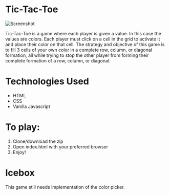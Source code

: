 # Tic-Tac-Toe
![Screenshot](https://i.imgur.com/94whvqV.png)

Tic-Tac-Toe is a game where each player is given a value. In this case the values are colors. Each player must click on a cell in the grid to activate it and place their color on that cell. The strategy and objective of this game is to fill 3 cells of your own color in a complete row, column, or diagonal formation, all while trying to stop the other player from forming their complete formation of a row, column, or diagonal.

# Technologies Used
* HTML
* CSS
* Vanilla Javascript

# To play:
1. Clone/download the zip
2. Open index.html with your preferred browser
3. Enjoy!

# Icebox
This game still needs implementation of the color picker. 